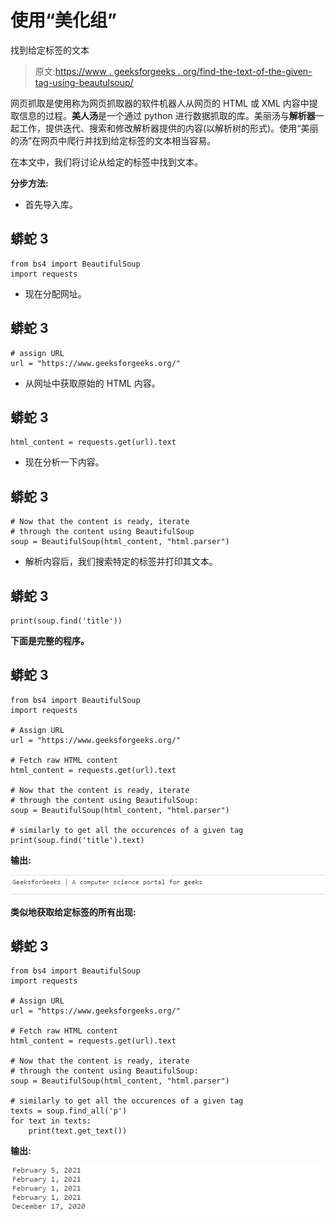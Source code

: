 # 使用“美化组”

找到给定标签的文本

> 原文:[https://www . geeksforgeeks . org/find-the-text-of-the-given-tag-using-beautulsoup/](https://www.geeksforgeeks.org/find-the-text-of-the-given-tag-using-beautifulsoup/)

网页抓取是使用称为网页抓取器的软件机器人从网页的 HTML 或 XML 内容中提取信息的过程。**美人汤**是一个通过 python 进行数据抓取的库。美丽汤与**解析器**一起工作，提供迭代、搜索和修改解析器提供的内容(以解析树的形式)。使用“美丽的汤”在网页中爬行并找到给定标签的文本相当容易。

在本文中，我们将讨论从给定的标签中找到文本。

**分步方法:**

*   首先导入库。

## 蟒蛇 3

```
from bs4 import BeautifulSoup
import requests
```

*   现在分配网址。

## 蟒蛇 3

```
# assign URL
url = "https://www.geeksforgeeks.org/"
```

*   从网址中获取原始的 HTML 内容。

## 蟒蛇 3

```
html_content = requests.get(url).text
```

*   现在分析一下内容。

## 蟒蛇 3

```
# Now that the content is ready, iterate 
# through the content using BeautifulSoup
soup = BeautifulSoup(html_content, "html.parser")
```

*   解析内容后，我们搜索特定的标签并打印其文本。

## 蟒蛇 3

```
print(soup.find('title'))
```

**下面是完整的程序。**

## 蟒蛇 3

```
from bs4 import BeautifulSoup
import requests

# Assign URL
url = "https://www.geeksforgeeks.org/"

# Fetch raw HTML content
html_content = requests.get(url).text

# Now that the content is ready, iterate 
# through the content using BeautifulSoup:
soup = BeautifulSoup(html_content, "html.parser")

# similarly to get all the occurences of a given tag
print(soup.find('title').text)
```

**输出:**

![](img/07e9818cd1e054df40e4e7fcd8bf60d8.png)

**类似地获取给定标签的所有出现:**

## 蟒蛇 3

```
from bs4 import BeautifulSoup
import requests

# Assign URL
url = "https://www.geeksforgeeks.org/"

# Fetch raw HTML content
html_content = requests.get(url).text

# Now that the content is ready, iterate 
# through the content using BeautifulSoup:
soup = BeautifulSoup(html_content, "html.parser")

# similarly to get all the occurences of a given tag
texts = soup.find_all('p')
for text in texts:
    print(text.get_text())
```

**输出:**

![](img/fb905a6b13c32df233ca69c79f425819.png)